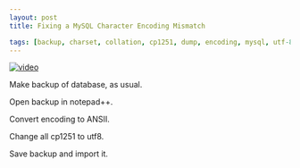 ```yaml
---
layout: post
title: Fixing a MySQL Character Encoding Mismatch

tags: [backup, charset, collation, cp1251, dump, encoding, mysql, utf-8, utf8, windows-1251]
---
```


[![video](http://img.youtube.com/vi/hCciKNiE2TQ/0.jpg)](http://www.youtube.com/watch?v=hCciKNiE2TQ)

Make backup of database, as usual.

Open backup in notepad++.

Convert encoding to ANSII.

Change all cp1251 to utf8.

Save backup and import it.
